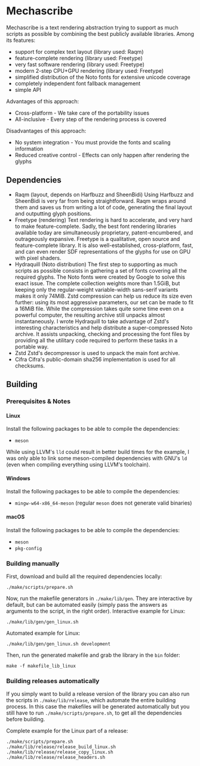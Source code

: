# Mechascribe
Mechascribe is a text rendering abstraction trying to support as much scripts as
possible by combining the best publicly available libraries. Among its features:
 - support for complex text layout (library used: Raqm)
 - feature-complete rendering (library used: Freetype)
 - very fast software rendering (library used: Freetype)
 - modern 2-step CPU+GPU rendering (library used: Freetype)
 - simplified distribution of the Noto fonts for extensive unicode coverage
 - completely independent font fallback management
 - simple API

Advantages of this approach:
 - Cross-platform - We take care of the portability issues
 - All-inclusive - Every step of the rendering process is covered

Disadvantages of this approach:
 - No system integration - You must provide the fonts and scaling information
 - Reduced creative control - Effects can only happen after rendering the glyphs

## Dependencies
 - Raqm (layout, depends on Harfbuzz and SheenBidi)
   Using Harfbuzz and SheenBidi is very far from being straightforward.
   Raqm wraps around them and saves us from writing a lot of code,
   generating the final layout and outputting glyph positions.
 - Freetype (rendering)
   Text rendering is hard to accelerate, and very hard to make feature-complete.
   Sadly, the best font rendering libraries available today are simultaneously
   proprietary, patent-encumbered, and outrageously expansive.
   Freetype is a qualitative, open source and feature-complete library.
   It is also well-established, cross-platform, fast, and can even render
   SDF representations of the glyphs for use on GPU with pixel shaders.
 - Hydraquill (Noto distribution)
   The first step to supporting as much scripts as possible consists in
   gathering a set of fonts covering all the required glyphs. The Noto
   fonts were created by Google to solve this exact issue.
   The complete collection weights more than 1.5GiB, but keeping only the
   regular-weight variable-width sans-serif variants makes it only 74MiB.
   Zstd compression can help us reduce its size even further: using its
   most aggressive parameters, our set can be made to fit a 16MiB file.
   While the compression takes quite some time even on a powerful computer,
   the resulting archive still unpacks almost instantaneously.
   I wrote Hydraquill to take advantage of Zstd's interesting characteristics
   and help distribute a super-compressed Noto archive. It assists unpacking,
   checking and processing the font files by providing all the utilitary
   code required to perform these tasks in a portable way.
 - Zstd
   Zstd's decompressor is used to unpack the main font archive.
 - Cifra
   Cifra's public-domain sha256 implementation is used for all checksums.

## Building
### Prerequisites & Notes
#### Linux
Install the following packages to be able to compile the dependencies:
 - `meson`

While using LLVM's `lld` could result in better build times for the example,
I was only able to link some meson-compiled dependencies with GNU's `ld`
(even when compiling everything using LLVM's toolchain).

#### Windows
Install the following packages to be able to compile the dependencies:
 - `mingw-w64-x86_64-meson` (regular `meson` does not generate valid binaries)

#### macOS
Install the following packages to be able to compile the dependencies:
 - `meson`
 - `pkg-config`

### Building manually
First, download and build all the required dependencies locally:
```
./make/scripts/prepare.sh
```

Now, run the makefile generators in `./make/lib/gen`.
They are interactive by default, but can be automated easily
(simply pass the answers as arguments to the script, in the right order).
Interactive example for Linux:
```
./make/lib/gen/gen_linux.sh
```
Automated example for Linux:
```
./make/lib/gen/gen_linux.sh development
```

Then, run the generated makefile and grab the library in the `bin` folder:
```
make -f makefile_lib_linux
```

### Building releases automatically
If you simply want to build a release version of the library you can also run
the scripts in `./make/lib/release`, which automate the entire building process.
In this case the makefiles will be generated automatically but you still have
to run `./make/scripts/prepare.sh`, to get all the dependencies before building.

Complete example for the Linux part of a release:
```
./make/scripts/prepare.sh
./make/lib/release/release_build_linux.sh
./make/lib/release/release_copy_linux.sh
./make/lib/release/release_headers.sh
```
